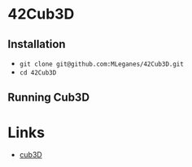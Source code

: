 # 42Cub3D

## Installation

* `git clone git@github.com:MLeganes/42Cub3D.git`
* `cd 42Cub3D`

## Running Cub3D
 

# Links

* [cub3D](https://harm-smits.github.io/42docs/projects/cub3d)

